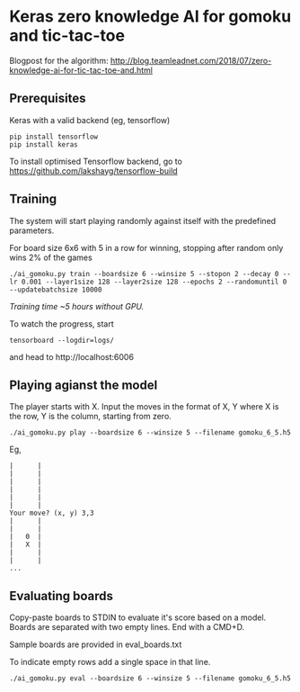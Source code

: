 # Keras zero knowledge AI for gomoku and tic-tac-toe

Blogpost for the algorithm: http://blog.teamleadnet.com/2018/07/zero-knowledge-ai-for-tic-tac-toe-and.html

## Prerequisites

Keras with a valid backend (eg, tensorflow)
 
    pip install tensorflow
    pip install keras

To install optimised Tensorflow backend, go to https://github.com/lakshayg/tensorflow-build


## Training 

The system will start playing randomly against itself with the predefined parameters. 

For board size 6x6 with 5 in a row for winning, stopping after random only wins 2% of the games

    ./ai_gomoku.py train --boardsize 6 --winsize 5 --stopon 2 --decay 0 --lr 0.001 --layer1size 128 --layer2size 128 --epochs 2 --randomuntil 0 --updatebatchsize 10000

<i>Training time ~5 hours without GPU.</i>

To watch the progress, start

    tensorboard --logdir=logs/
    
and head to http://localhost:6006 

## Playing agianst the model

The player starts with X. Input the moves in the format of X, Y where X is the row, Y is the column, starting from zero.

    ./ai_gomoku.py play --boardsize 6 --winsize 5 --filename gomoku_6_5.h5 
    
Eg,

    |      |
    |      |
    |      |
    |      |
    |      |
    |      |
    Your move? (x, y) 3,3
    |      |
    |      |
    |   0  |
    |   X  |
    |      |
    |      |
    ...
    
## Evaluating boards

Copy-paste boards to STDIN to evaluate it's score based on a model. Boards are separated with two empty lines. End with a CMD+D.

Sample boards are provided in eval_boards.txt

To indicate empty rows add a single space in that line.

    ./ai_gomoku.py eval --boardsize 6 --winsize 5 --filename gomoku_6_5.h5 
